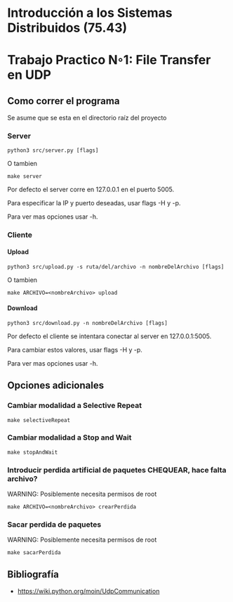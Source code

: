 # Introducción a los Sistemas Distribuidos (75.43) 


# Trabajo Practico N◦1: File Transfer en UDP

## Como correr el programa

Se asume que se esta en el directorio raíz del proyecto

### Server
```
python3 src/server.py [flags]
```
O tambien
```terminal
make server
```

Por defecto el server corre en 127.0.0.1 en el puerto 5005.

Para especificar la IP y puerto deseadas, usar flags -H y -p.

Para ver mas opciones usar -h.

### Cliente
#### Upload
```
python3 src/upload.py -s ruta/del/archivo -n nombreDelArchivo [flags]
```
O tambien
```terminal
make ARCHIVO=<nombreArchivo> upload 
```

#### Download
```
python3 src/download.py -n nombreDelArchivo [flags]
```

Por defecto el cliente se intentara conectar al server en
127.0.0.1:5005.

Para cambiar estos valores, usar flags -H y -p.

Para ver mas opciones usar -h.

## Opciones adicionales
### Cambiar modalidad a Selective Repeat
```terminal
make selectiveRepeat
```

### Cambiar modalidad a Stop and Wait
```terminal
make stopAndWait
```

### Introducir perdida artificial de paquetes CHEQUEAR, hace falta archivo?
WARNING: Posiblemente necesita permisos de root
```terminal
make ARCHIVO=<nombreArchivo> crearPerdida
```
### Sacar perdida de paquetes
WARNING: Posiblemente necesita permisos de root
```terminal
make sacarPerdida
```

## Bibliografía
- https://wiki.python.org/moin/UdpCommunication
